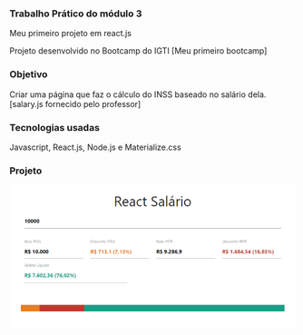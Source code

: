 ### Trabalho Prático do módulo 3
Meu primeiro projeto em react.js

Projeto desenvolvido no Bootcamp do IGTI [Meu primeiro bootcamp]

### Objetivo
Criar uma página que faz o cálculo do INSS baseado no salário dela. [salary.js fornecido pelo professor]

### Tecnologias usadas
Javascript, React.js, Node.js e Materialize.css

### Projeto

<img src="public/img.png" >